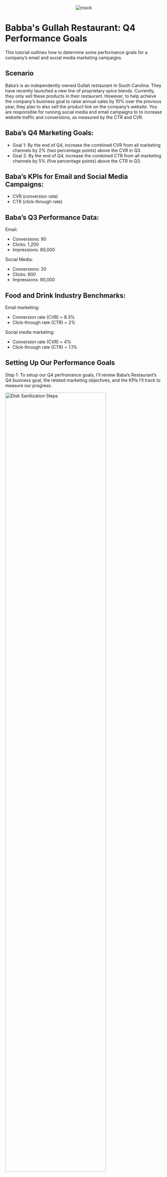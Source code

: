 <p align="center">
<img src="https://i.imgur.com/Mv88oGj.jpeg" alt="mock">
</p>

<h1>Babba's Gullah Restaurant: Q4 Performance Goals</h1>
This tutorial outlines how to determine some performance goals for a company’s email and social media marketing campaigns.<br />


<!---<h2>Video Demonstration</h2>

 ### [YouTube: How To Install osTicket with Prerequisites](https://www.youtube.com) --->

<h2>Scenario</h2>

Baba’s is an independently-owned Gullah restaurant in South Carolina. They have recently launched a new line of proprietary spice blends. Currently, they only sell these products in their restaurant. However, to help achieve the company’s business goal to raise annual sales by 10% over the previous year, they plan to also sell the product line on the company’s website. You are responsible for running social media and email campaigns to to increase website traffic and conversions, as measured by the CTR and CVR. 

<h2>Baba’s Q4 Marketing Goals:</h2>

- Goal 1: By the end of Q4, increase the combined CVR from all marketing channels by 2% (two percentage points) above the CVR in Q3.
- Goal 2: By the end of Q4, increase the combined CTR from all marketing channels by 5% (five percentage points) above the CTR in Q3.

<h2>Baba’s KPIs for Email and Social Media Campaigns:</h2>

- CVR (conversion rate)
- CTR (click-through rate)
<h2>Baba’s Q3 Performance Data:</h2>

Email: <br/>
- Conversions: 90
- Clicks: 1,200
- Impressions: 80,000

Social Media: <br/>
- Conversions: 30
- Clicks: 900
- Impressions: 90,000

<h2>Food and Drink Industry Benchmarks: </h2>

Email marketing: <br/>
- Conversion rate (CVR) = 8.3%
- Click-through rate (CTR) = 2%

Social media marketing: <br/>
- Conversion rate (CVR) = 4%
- Click-through rate (CTR) = 1.1%

<h2>Setting Up Our Performance Goals</h2>

<p>
Step 1: To setup our Q4 perfromance goals, I’ll review Baba’s Restaurant’s Q4 business goal, the related marketing objectives, and the KPIs I’ll track to measure our progress.
</p>
<p>
<img src="https://i.imgur.com/sSMbnwY.png" height="80%" width="80%" alt="Disk Sanitization Steps"/>
</p>
<br />

<p>
Step 2: Calculate Baba’s Restaurant’s Q3 conversion rates and click-through rates for e-mail and social media to see how they compare to Industry standards. </p>
<p>
<img src="https://i.imgur.com/fvk4D40.png" height="80%" width="80%" alt="Disk Sanitization Steps"/>
</p>
<br />

<p>
Conversion Rate Percentage = <br/>
Emails: 90 Conversions / 1,200 Total Clicks x 100 = 7.5% <br/>
Social Media: 30 Conversions / 900 Clicks x 100 = 3.33%
<p>
<img src="https://i.imgur.com/eD99P5W.png" height="80%" width="80%" alt="Disk Sanitization Steps"/>
</p>
<br />

<p>
Click-through Rate Percentage = <br/>
Emails: 1,200 clicks / 80,000 Impressions x 100 = 1.5% Click-through Rate Percentage <br/>
Social Media: 900 Clicks / 90,000 Impressions x 100 = 1% Click-through Rate Percentage
<p>
<img src="https://i.imgur.com/ueut0Lq.png" height="80%" width="80%" alt="Disk Sanitization Steps"/>
</p>
<br />

<p>
Taking the industry averages into account, the performance goals for Q4 aim to outperform the industry averages and attainably improve upon Q3 company performance data for each KPI.</p>
<p>
<img src="https://i.imgur.com/GF6GqqJ.png" height="80%" width="80%" alt="Disk Sanitization Steps"/>
</p>
<p>The Q4 performance goals</b> does not need to add up to the desired percentage point increase across all channels. Because goals were set for two channels (email and social media) that I am responsible for out of possibly many other channels, the below performance goals can contribute toward a combined marketing goal without necessarily satisfying it. Other channels would presumably contribute and make up the difference to meet the overall marketing goal.</p> 
